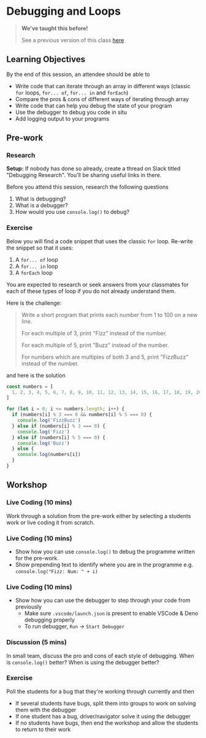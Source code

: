 # Debugging and Loops

> **We've taught this before!**
>
> See a previous version of this class [here](https://sigmalabs.rewatch.com/video/7563/logging-coding-workshop-april-28-2021/)

## Learning Objectives

By the end of this session, an attendee should be able to

- Write code that can iterate through an array in different ways (classic `for` loops, `for... of`, `for... in` and `forEach`)
- Compare the pros & cons of different ways of iterating through array
- Write code that can help you debug the state of your program
- Use the debugger to debug you code in situ
- Add logging output to your programs

## Pre-work

### Research

**Setup:** If nobody has done so already, create a thread on Slack titled "Debugging Research". You'll be sharing useful links in there.

Before you attend this session, research the following questions

1. What is debugging?
2. What is a debugger?
3. How would you use `console.log()` to debug?

### Exercise

Below you will find a code snippet that uses the classic `for` loop. Re-write the snippet so that it uses:

1. A `for... of` loop
2. A `for... in` loop
3. A `forEach` loop

You are expected to research or seek answers from your classmates for each of these types of loop if you do not already understand them.

Here is the challenge:

> Write a short program that prints each number from 1 to 100 on a new line.
>
> For each multiple of 3, print "Fizz" instead of the number.
>
> For each multiple of 5, print "Buzz" instead of the number.
>
> For numbers which are multiples of both 3 and 5, print "FizzBuzz" instead of the number.

and here is the solution

```js
const numbers = [
  1, 2, 3, 4, 5, 6, 7, 8, 9, 10, 11, 12, 13, 14, 15, 16, 17, 18, 19, 20
]

for (let i = 0; i <= numbers.length; i++) {
  if (numbers[i] % 3 === 0 && numbers[i] % 5 === 0) {
    console.log('FizzBuzz')
  } else if (numbers[i] % 3 === 0) {
    console.log('Fizz')
  } else if (numbers[i] % 5 === 0) {
    console.log('Buzz')
  } else {
    console.log(numbers[i])
  }
}
```

## Workshop

### Live Coding (10 mins)

Work through a solution from the pre-work either by selecting a students work or live coding it from scratch.

### Live Coding (10 mins)

- Show how you can use `console.log()` to debug the programme written for the pre-work.
- Show prepending text to identify where you are in the programme e.g. `console.log("Fizz: Num: " + i)`

### Live Coding (10 mins)

- Show how you can use the debugger to step through your code from previously
  - Make sure `.vscode/launch.json` is present to enable VSCode & Deno debugging properly
  - To run debugger, `Run` -> `Start Debugger`

### Discussion (5 mins)

In small team, discuss the pro and cons of each style of debugging. When is `console.log()` better? When is using the debugger better?

### Exercise

Poll the students for a bug that they're working through currently and then

- If several students have bugs, split them into groups to work on solving them with the debugger
- If one student has a bug, driver/navigator solve it using the debugger
- If no students have bugs, then end the workshop and allow the students to return to their work
